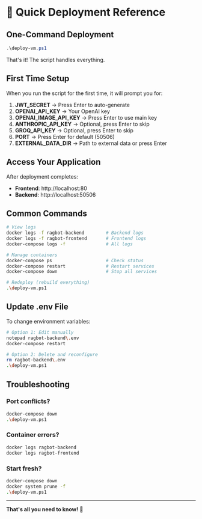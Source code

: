 # 🚀 Quick Deployment Reference

## One-Command Deployment

```powershell
.\deploy-vm.ps1
```

That's it! The script handles everything.

## First Time Setup

When you run the script for the first time, it will prompt you for:

1. **JWT_SECRET** → Press Enter to auto-generate
2. **OPENAI_API_KEY** → Your OpenAI key
3. **OPENAI_IMAGE_API_KEY** → Press Enter to use main key
4. **ANTHROPIC_API_KEY** → Optional, press Enter to skip
5. **GROQ_API_KEY** → Optional, press Enter to skip
6. **PORT** → Press Enter for default (50506)
7. **EXTERNAL_DATA_DIR** → Path to external data or press Enter

## Access Your Application

After deployment completes:
- **Frontend**: http://localhost:80
- **Backend**: http://localhost:50506

## Common Commands

```bash
# View logs
docker logs -f ragbot-backend        # Backend logs
docker logs -f ragbot-frontend       # Frontend logs
docker-compose logs -f               # All logs

# Manage containers
docker-compose ps                    # Check status
docker-compose restart               # Restart services
docker-compose down                  # Stop all services

# Redeploy (rebuild everything)
.\deploy-vm.ps1
```

## Update .env File

To change environment variables:

```bash
# Option 1: Edit manually
notepad ragbot-backend\.env
docker-compose restart

# Option 2: Delete and reconfigure
rm ragbot-backend\.env
.\deploy-vm.ps1
```

## Troubleshooting

### Port conflicts?
```bash
docker-compose down
.\deploy-vm.ps1
```

### Container errors?
```bash
docker logs ragbot-backend
docker logs ragbot-frontend
```

### Start fresh?
```bash
docker-compose down
docker system prune -f
.\deploy-vm.ps1
```

---

**That's all you need to know!** 🎉

